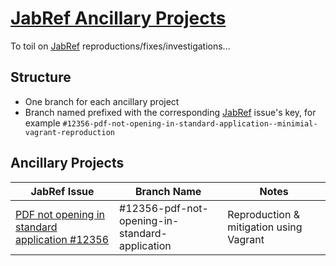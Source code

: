 # [JabRef Ancillary Projects]()

To toil on [JabRef](https://github.com/JabRef/jabref) reproductions/fixes/investigations...

## Structure

- One branch for each ancillary project 
- Branch named prefixed with the corresponding [JabRef](https://github.com/JabRef/jabref) issue's key, for example 
  `#12356-pdf-not-opening-in-standard-application--minimial-vagrant-reproduction`  

## Ancillary Projects

| JabRef Issue | Branch Name | Notes                                   |
|--------------|-------------|-----------------------------------------|
| [PDF not opening in standard application #12356](https://github.com/JabRef/jabref/issues/12356)         | #12356-pdf-not-opening-in-standard-application            | Reproduction & mitigation using Vagrant |

